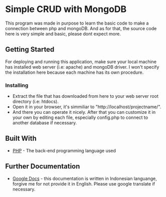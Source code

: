 # Simple CRUD with MongoDB

This program was made in purpose to learn the basic code to make a connection between php and mongoDB.
And as for that, the source code here is very simple and basic, please dont expect more.

## Getting Started

For deploying and running this application, make sure your local machine has installed web server (i.e: apache) and mongoDB driver. 
I won't specify the installation here because each machine has its own procedure.

### Installing

* Extract the file that has downloaded from here to your web server root directory (i.e: htdocs).
* Open it in your browser, it's simmiliar to "http://localhost/projectname/".
* And there you can operate it nicely. After that you can customize it in your own by editing each file, especially config.php to connect to another database if necessary.

## Built With

* [PHP](http://php.net) - The back-end programming language used


## Further Documentation

* [Google Docs](https://drive.google.com/open?id=1FDsAVRYQ49Qik7aHoJMmM0vNh6o2wkDk4QCQjRiF_0o) - this documentation is written in Indonesian languange, forgive me for not provide it in English. Please use google translate if necessary.


